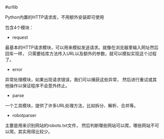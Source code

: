#urllib

Python内置的HTTP请求库，不用额外安装即可使用

包含4个模块：

- request

最基本的HTTP请求模块，可以用来模拟发送请求。就像在浏览器里输入网址然后回车一样，
只需要给库方法传入URL以及额外的参数，就可以模拟实现这个过程了。
- error

异常处理模块，如果出现请求错误，我们可以捕获这些异常，
然后进行重试或其他操作以保证程序不会意外终止。

- parse

一个工具模块，提供了许多URL处理方法，比如拆分、解析、合并等。

- robotparser

主要是用来识别网站的robots.txt文件，
然后判断哪些网站可以爬，哪些网站不可以爬，其实用得比较少。

